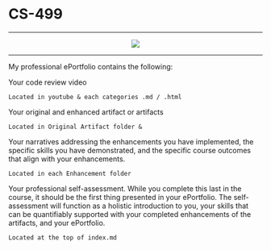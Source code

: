 # CS-499
---

<div style="text-align: center;">
    <a href="https://reesedegost.github.io/CS-499/" title="ePortfolio Home Page"><img src="https://img.shields.io/badge/Home-ePortfolio-blue.svg?style=for-the-badge&logo=homeassistant" /></a>
</div>

---

My professional ePortfolio contains the following:

Your code review video

    Located in youtube & each categories .md / .html
    
Your original and enhanced artifact or artifacts

    Located in Original Artifact folder & 
    
Your narratives addressing the enhancements you have implemented, the specific skills you have demonstrated, and the specific course outcomes that align with your enhancements.

    Located in each Enhancement folder
    
Your professional self-assessment. While you complete this last in the course, it should be the first thing presented in your ePortfolio. The self-assessment will function as a holistic introduction to you, your skills that can be quantifiably supported with your completed enhancements of the artifacts, and your ePortfolio.

    Located at the top of index.md
